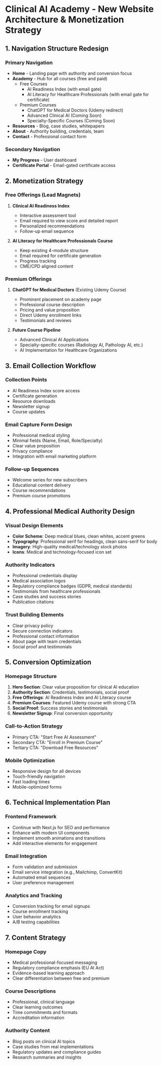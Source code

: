 # Clinical AI Academy - New Website Architecture & Monetization Strategy

## 1. Navigation Structure Redesign

### Primary Navigation
- **Home** - Landing page with authority and conversion focus
- **Academy** - Hub for all courses (free and paid)
  - Free Courses
    - AI Readiness Index (with email gate)
    - AI Literacy for Healthcare Professionals (with email gate for certificate)
  - Premium Courses
    - ChatGPT for Medical Doctors (Udemy redirect)
    - Advanced Clinical AI (Coming Soon)
    - Specialty-Specific Courses (Coming Soon)
- **Resources** - Blog, case studies, whitepapers
- **About** - Authority building, credentials, team
- **Contact** - Professional contact form

### Secondary Navigation
- **My Progress** - User dashboard
- **Certificate Portal** - Email-gated certificate access

## 2. Monetization Strategy

### Free Offerings (Lead Magnets)
1. **Clinical AI Readiness Index**
   - Interactive assessment tool
   - Email required to view score and detailed report
   - Personalized recommendations
   - Follow-up email sequence

2. **AI Literacy for Healthcare Professionals Course**
   - Keep existing 4-module structure
   - Email required for certificate generation
   - Progress tracking
   - CME/CPD aligned content

### Premium Offerings
1. **ChatGPT for Medical Doctors** (Existing Udemy Course)
   - Prominent placement on academy page
   - Professional course description
   - Pricing and value proposition
   - Direct Udemy enrollment links
   - Testimonials and reviews

2. **Future Course Pipeline**
   - Advanced Clinical AI Applications
   - Specialty-specific courses (Radiology AI, Pathology AI, etc.)
   - AI Implementation for Healthcare Organizations

## 3. Email Collection Workflow

### Collection Points
- AI Readiness Index score access
- Certificate generation
- Resource downloads
- Newsletter signup
- Course updates

### Email Capture Form Design
- Professional medical styling
- Minimal fields (Name, Email, Role/Specialty)
- Clear value proposition
- Privacy compliance
- Integration with email marketing platform

### Follow-up Sequences
- Welcome series for new subscribers
- Educational content delivery
- Course recommendations
- Premium course promotions

## 4. Professional Medical Authority Design

### Visual Design Elements
- **Color Scheme**: Deep medical blues, clean whites, accent greens
- **Typography**: Professional serif for headings, clean sans-serif for body
- **Imagery**: High-quality medical/technology stock photos
- **Icons**: Medical and technology-focused icon set

### Authority Indicators
- Professional credentials display
- Medical association logos
- Regulatory compliance badges (GDPR, medical standards)
- Testimonials from healthcare professionals
- Case studies and success stories
- Publication citations

### Trust Building Elements
- Clear privacy policy
- Secure connection indicators
- Professional contact information
- About page with team credentials
- Social proof and testimonials

## 5. Conversion Optimization

### Homepage Structure
1. **Hero Section**: Clear value proposition for clinical AI education
2. **Authority Section**: Credentials, testimonials, social proof
3. **Free Offerings**: AI Readiness Index and AI Literacy course
4. **Premium Courses**: Featured Udemy course with strong CTA
5. **Social Proof**: Success stories and testimonials
6. **Newsletter Signup**: Final conversion opportunity

### Call-to-Action Strategy
- Primary CTA: "Start Free AI Assessment"
- Secondary CTA: "Enroll in Premium Course"
- Tertiary CTA: "Download Free Resources"

### Mobile Optimization
- Responsive design for all devices
- Touch-friendly navigation
- Fast loading times
- Mobile-optimized forms

## 6. Technical Implementation Plan

### Frontend Framework
- Continue with Next.js for SEO and performance
- Enhance with modern UI components
- Implement smooth animations and transitions
- Add interactive elements for engagement

### Email Integration
- Form validation and submission
- Email service integration (e.g., Mailchimp, ConvertKit)
- Automated email sequences
- User preference management

### Analytics and Tracking
- Conversion tracking for email signups
- Course enrollment tracking
- User behavior analytics
- A/B testing capabilities

## 7. Content Strategy

### Homepage Copy
- Medical professional-focused messaging
- Regulatory compliance emphasis (EU AI Act)
- Evidence-based learning approach
- Clear differentiation between free and premium

### Course Descriptions
- Professional, clinical language
- Clear learning outcomes
- Time commitments and formats
- Accreditation information

### Authority Content
- Blog posts on clinical AI topics
- Case studies from real implementations
- Regulatory updates and compliance guides
- Research summaries and insights

